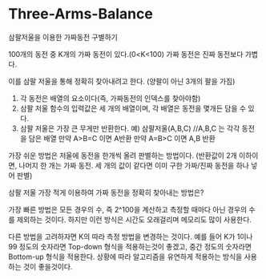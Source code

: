 # Three-Arms-Balance
삼팔저울을 이용한 가짜동전 구별하기

100개의 동전 중 K개의 가짜 동전이 있다.(0<K<100)
가짜 동전은 진짜 동전보다 가볍다.

이를 삼팔 저울을 통해 정확히 찾아내려고 한다.
(양팔이 아닌 3개의 팔을 가짐)

1. 각 동전은 배열의 요소이다(즉, 가짜동전의 인덱스를 찾아야함)
2. 삼팔 저울 함수의 입력값은 세 개의 배열이며, 각 배열은 동전을 몇개든 담을 수 있다.
3. 삼팔 저울은 가장 큰 무게만 반환한다.
예) 삼팔저울(A,B,C) //A,B,C 는 각각 동전을 담은 배열
만약 A>B=C 이면 A반환
만약 A=B>C 이면 A,B 반환

가장 쉬운 방법은 저울에 동전을 한개씩 올려 판별하는 방법이다.
(반환값이 2개 이하이면, 나머지 한 개는 가짜 동전. 세 개의 값이 같다면 이미 구한 가짜/진짜 동전을 하나 넣어 판별)

삼팔 저울 가장 적게 이용하여 가짜 동전을 정확히 찾아내는 방법은?

가장 빠른 방법은 모든 경우의 수, 즉 2^100을 계산하고 측정할 때마다 아닌 경우의 수를 제외하는 것이다.
하지만 이런 방식은 시간도 오래걸리며 메모리도 많이 사용한다.

다른 방법을 고려하자면 K의 따라 측정 방법을 변경하는 것이다. 예를 들어 K가 1이나 99 정도의 숫자라면 Top-down 형식을 적용하는것이 좋겠고,
중간 정도의 숫자라면 Bottom-up 형식을 적용한다. 상황에 따라 알고리즘을 유연하게 적용하는 방식을 사용하는 것이 좋을것이다.
